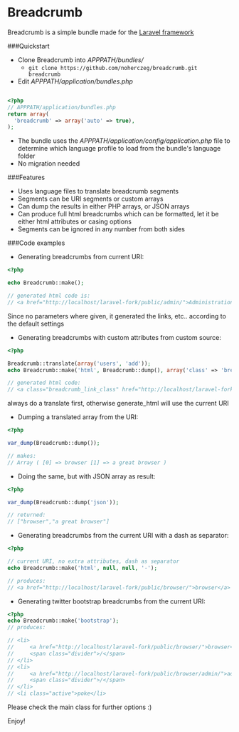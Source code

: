 # Breadcrumb

Breadcrumb is a simple bundle made for the [Laravel framework](http://laravel.com/)

###Quickstart

* Clone Breadcrumb into *APPPATH/bundles/*
  * ```git clone https://github.com/noherczeg/breadcrumb.git breadcrumb```
* Edit *APPPATH/application/bundles.php*

```php

<?php
// APPPATH/application/bundles.php
return array(
  'breadcrumb' => array('auto' => true),
);
```
* The bundle uses the *APPPATH/application/config/application.php* file to determine which language profile to load from the bundle's language folder
* No migration needed

###Features

* Uses language files to translate breadcrumb segments
* Segments can be URI segments or custom arrays
* Can dump the results in either PHP arrays, or JSON arrays
* Can produce full html breadcrumbs which can be formatted, let it be either html attributes or casing options
* Segments can be ignored in any number from both sides

###Code examples

* Generating breadcrumbs from current URI:

```php
<?php

echo Breadcrumb::make();

// generated html code is:
// <a href="http://localhost/laravel-fork/public/admin/">Administration</a> / Cron jobs
```
Since no parameters where given, it generated the links, etc.. according to the default settings

* Generating breadcrumbs with custom attributes from custom source:

```php
<?php

Breadcrumb::translate(array('users', 'add'));
echo Breadcrumb::make('html', Breadcrumb::dump(), array('class' => 'breadcrumb_link_class'));

// generated html code:
// <a class="breadcrumb_link_class" href="http://localhost/laravel-fork/public/users/">users</a> / add
```
always do a translate first, otherwise generate_html will use the current URI

* Dumping a translated array from the URI:

```php
<?php

var_dump(Breadcrumb::dump());

// makes:
// Array ( [0] => browser [1] => a great browser )
```
* Doing the same, but with JSON array as result:

```php
<?php

var_dump(Breadcrumb::dump('json'));

// returned:
// ["browser","a great browser"]
```
* Generating breadcrumbs from the current URI with a dash as separator:

```php
<?php

// current URI, no extra attributes, dash as separator
echo Breadcrumb::make('html', null, null, '-');

// produces:
// <a href="http://localhost/laravel-fork/public/browser/">browser</a> - <a href="http://localhost/laravel-fork/public/browser/a great browser/">a great browser</a> - poke
```
* Generating twitter bootstrap breadcrumbs from the current URI:

```php
<?php
echo Breadcrumb::make('bootstrap');
// produces:

// <li>
//     <a href="http://localhost/laravel-fork/public/browser/">browser</a> 
//     <span class="divider">/</span>
// </li>
// <li>
//     <a href="http://localhost/laravel-fork/public/browser/admin/">administration</a> 
//     <span class="divider">/</span>
// </li>
// <li class="active">poke</li>

```

Please check the main class for further options :)

Enjoy!